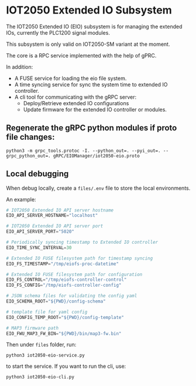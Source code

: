 # IOT2050 Extended IO Subsystem

The IOT2050 Extended IO (EIO) subsystem is for managing the extended
IOs, currently the PLC1200 signal modules.

This subsystem is only valid on IOT2050-SM variant at the moment.

The core is a RPC service implemented with the help of gPRC.

In addition:
 - A FUSE service for loading the eio file system.
 - A time syncing service for sync the system time to extended IO
   controller.
 - A cli tool for communicating with the gRPC server:
   - Deploy/Retrieve extended IO configurations
   - Update firmware for the extended IO controller or modules.

## Regenerate the gRPC python modules if proto file changes:

```shell
python3 -m grpc_tools.protoc -I. --python_out=. --pyi_out=. --grpc_python_out=. gRPC/EIOManager/iot2050-eio.proto
```

## Local debugging

When debug locally, create a `files/.env` file to store the local environments.

An example:

```python
# IOT2050 Extended IO API server hostname
EIO_API_SERVER_HOSTNAME="localhost"

# IOT2050 Extended IO API server port
EIO_API_SERVER_PORT="5020"

# Periodically syncing timestamp to Extended IO controller
EIO_TIME_SYNC_INTERVAL=30

# Extended IO FUSE filesystem path for timestamp syncing
EIO_FS_TIMESTAMP="/tmp/eiofs-proc-datetime"

# Extended IO FUSE filesystem path for configuration
EIO_FS_CONTROL="/tmp/eiofs-controller-control"
EIO_FS_CONFIG="/tmp/eiofs-controller-config"

# JSON schema files for validating the config yaml
EIO_SCHEMA_ROOT="${PWD}/config-schema"

# template file for yaml config
EIO_CONFIG_TEMP_ROOT="${PWD}/config-template"

# MAP3 firmware path
EIO_FWU_MAP3_FW_BIN="${PWD}/bin/map3-fw.bin"
```

Then under `files` folder, run:

```shell
python3 iot2050-eio-service.py
```

to start the service. If you want to run the cli, use:

```shell
python3 iot2050-eio-cli.py
```
